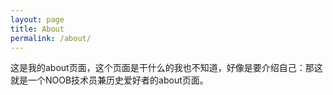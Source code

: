 ```yaml
---
layout: page
title: About
permalink: /about/
---
```




这是我的about页面，这个页面是干什么的我也不知道，好像是要介绍自己：那这就是一个NOOB技术员兼历史爱好者的about页面。